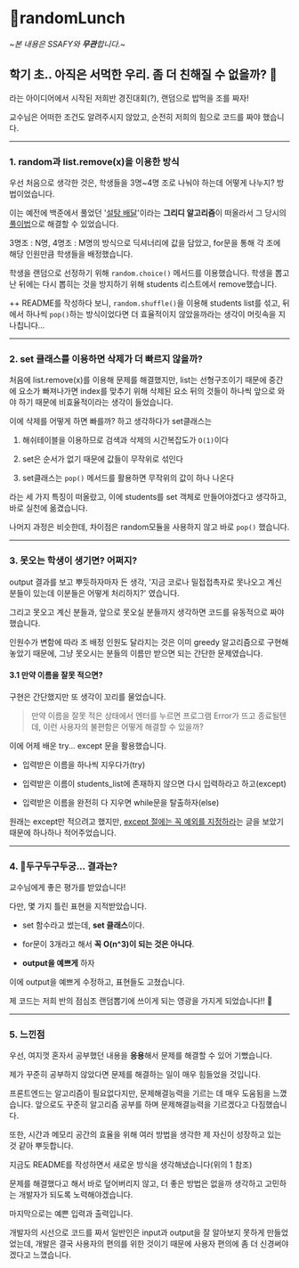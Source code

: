# 🍱randomLunch

*~본 내용은 SSAFY와 **무관**합니다.~*

## 학기 초.. 아직은 서먹한 우리. 좀 더 친해질 수 없을까? 🥺

라는 아이디어에서 시작된 저희반 경진대회(?), 랜덤으로 밥먹을 조를 짜자!

교수님은 어떠한 조건도 알려주시지 않았고, 순전히 저희의 힘으로 코드를 짜야 했습니다.

---

### 1. random과 list.remove(x)을 이용한 방식

우선 처음으로 생각한 것은, 학생들을 3명~4명 조로 나눠야 하는데 어떻게 나누지? 방법이었습니다.

이는 예전에 백준에서 풀었던 '[설탕 배달](https://www.acmicpc.net/problem/2839)'이라는 **그리디 알고리즘**이 떠올라서 그 당시의 [풀이법](https://www.acmicpc.net/source/44259284)으로 해결할 수 있었습니다.

3명조 : N명, 4명조 : M명의 방식으로 딕셔너리에 값을 담았고, for문을 통해 각 조에 해당 인원만큼 학생들을 배정했습니다.

학생을 랜덤으로 선정하기 위해 `random.choice()` 메서드를 이용했습니다. 학생을 뽑고난 뒤에는 다시 뽑히는 것을 방지하기 위해 students 리스트에서 remove했습니다.



++ README를 작성하다 보니, `random.shuffle()`을 이용해 students list를 섞고, 뒤에서 하나씩 `pop()`하는 방식이었다면 더 효율적이지 않았을까라는 생각이 머릿속을 지나칩니다...

---

### 2. set 클래스를 이용하면 삭제가 더 빠르지 않을까?

처음에 list.remove(x)를 이용해 문제를 해결했지만, list는 선형구조이기 때문에 중간에 요소가 빠져나가면 index를 맞추기 위해 삭제된 요소 뒤의 것들이 하나씩 앞으로 와야 하기 때문에 비효율적이라는 생각이 들었습니다.

이에 삭제를 어떻게 하면 빠를까? 하고 생각하다가 set클래스는

1. 해쉬테이블을 이용하므로 검색과 삭제의 시간복잡도가 `O(1)`이다

2.  set은 순서가 없기 때문에 값들이 무작위로 섞인다

3. set클래스는 `pop()` 메서드를 활용하면 무작위의 값이 하나 나온다

라는 세 가지 특징이 떠올랐고, 이에 students를 set 객체로 만들어야겠다고 생각하고, 바로 실천에 옮겼습니다.

나머지 과정은 비슷한데, 차이점은 random모듈을 사용하지 않고 바로 `pop()` 했습니다.

---

### 3. 못오는 학생이 생기면? 어쩌지?

output 결과를 보고 뿌듯하자마자 든 생각, '지금 코로나 밀접접촉자로 못나오고 계신 분들이 있는데 이분들은 어떻게 처리하지?' 였습니다.

그리고 못오고 계신 분들과, 앞으로 못오실 분들까지 생각하면 코드를 유동적으로 짜야 했습니다.

인원수가 변함에 따라 조 배정 인원도 달라지는 것은 이미 greedy 알고리즘으로 구현해놓았기 때문에, 그냥 못오시는 분들의 이름만 받으면 되는 간단한 문제였습니다.

#### 3.1 만약 이름을 잘못 적으면?

구현은 간단했지만 또 생각이 꼬리를 물었습니다.

> 만약 이름을 잘못 적은 상태에서 엔터를 누르면 프로그램 Error가 뜨고 종료될텐데, 이런 사용자의 불편함은 어떻게 해결할 수 있을까?

이에 어제 배운 try... except 문을 활용했습니다.

- 입력받은 이름을 하나씩 지우다가(try)

- 입력받은 이름이 students_list에 존재하지 않으면 다시 입력하라고 하고(except)

- 입력받은 이름을 완전히 다 지우면 while문을 탈출하자(else)

원래는 except만 적으려고 했지만, [except 절에는 꼭 예외를 지정하라](https://yozm.wishket.com/magazine/detail/1605/?utm_source=stibee&utm_medium=email&utm_campaign=newsletter_yozm&utm_content=contents)는 글을 보았기 때문에 하나하나 적어주었습니다.

---

### 4. 🥁두구두구두궁... 결과는?

교수님에게 좋은 평가를 받았습니다!

다만, 몇 가지 틀린 표현을 지적받았습니다.

- set 함수라고 썼는데, **set 클래스**이다.

- for문이 3개라고 해서 **꼭 O(n^3)이 되는 것은 아니다**.

- **output을 예쁘게** 하자

이에 output을 예쁘게 수정하고, 표현들도 고쳤습니다.

제 코드는 저희 반의 점심조 랜덤뽑기에 쓰이게 되는 영광을 가지게 되었습니다!! 👑

---

### 5. 느낀점

우선, 여지껏 혼자서 공부했던 내용을 **응용**해서 문제를 해결할 수 있어 기뻤습니다.

제가 꾸준히 공부하지 않았다면 문제를 해결하는 일이 매우 힘들었을 것입니다.

프론트엔드는 알고리즘이 필요없다지만, 문제해결능력을 기르는 데 매우 도움됨을 느꼈습니다. 앞으로도 꾸준히 알고리즘 공부를 하며 문제해결능력을 기르겠다고 다짐했습니다.

또한, 시간과 메모리 공간의 효율을 위해 여러 방법을 생각한 제 자신이 성장하고 있는 것 같아 뿌듯합니다.

지금도 README를 작성하면서 새로운 방식을 생각해냈습니다(위의 1 참조)

문제를 해결했다고 해서 바로 덮어버리지 않고, 더 좋은 방법은 없을까 생각하고 고민하는 개발자가 되도록 노력해야겠습니다.

마지막으로는 예쁜 입력과 출력입니다.

개발자의 시선으로 코드를 짜서 일반인은 input과 output을 잘 알아보지 못하게 만들었었는데, 개발은 결국 사용자의 편의를 위한 것이기 때문에 사용자 편의에 좀 더 신경써야겠다고 느꼈습니다.
